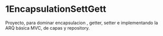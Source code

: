 # 1EncapsulationSettGett
Proyecto, para dominar encapsulacion , getter, setter e implementando la ARQ básica MVC, de capas y repository.
